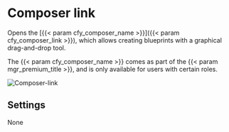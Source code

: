 # Composer link
Opens the [{{< param cfy_composer_name >}}]({{< param cfy_composer_link >}}), which allows creating blueprints with a graphical drag-and-drop tool. 

<div class="ui message info">
The {{< param cfy_composer_name >}} comes as part of the {{< param mgr_premium_title >}}, and is only available for users with certain roles.
</div>

![Composer-link]( /images/ui/widgets/composer-link.png )


## Settings

None
